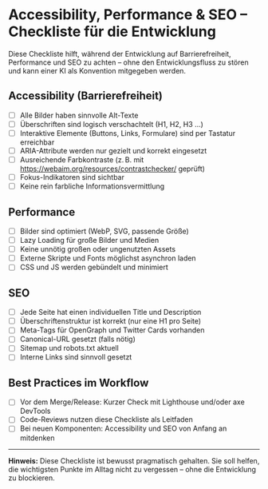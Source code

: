 # Accessibility, Performance & SEO – Checkliste für die Entwicklung

Diese Checkliste hilft, während der Entwicklung auf Barrierefreiheit, Performance und SEO zu achten – ohne den Entwicklungsfluss zu stören und kann einer KI als Konvention mitgegeben werden.

## Accessibility (Barrierefreiheit)

- [ ] Alle Bilder haben sinnvolle Alt-Texte
- [ ] Überschriften sind logisch verschachtelt (H1, H2, H3 ...)
- [ ] Interaktive Elemente (Buttons, Links, Formulare) sind per Tastatur erreichbar
- [ ] ARIA-Attribute werden nur gezielt und korrekt eingesetzt
- [ ] Ausreichende Farbkontraste (z. B. mit https://webaim.org/resources/contrastchecker/ geprüft)
- [ ] Fokus-Indikatoren sind sichtbar
- [ ] Keine rein farbliche Informationsvermittlung

## Performance

- [ ] Bilder sind optimiert (WebP, SVG, passende Größe)
- [ ] Lazy Loading für große Bilder und Medien
- [ ] Keine unnötig großen oder ungenutzten Assets
- [ ] Externe Skripte und Fonts möglichst asynchron laden
- [ ] CSS und JS werden gebündelt und minimiert

## SEO

- [ ] Jede Seite hat einen individuellen Title und Description
- [ ] Überschriftenstruktur ist korrekt (nur eine H1 pro Seite)
- [ ] Meta-Tags für OpenGraph und Twitter Cards vorhanden
- [ ] Canonical-URL gesetzt (falls nötig)
- [ ] Sitemap und robots.txt aktuell
- [ ] Interne Links sind sinnvoll gesetzt

## Best Practices im Workflow

- [ ] Vor dem Merge/Release: Kurzer Check mit Lighthouse und/oder axe DevTools
- [ ] Code-Reviews nutzen diese Checkliste als Leitfaden
- [ ] Bei neuen Komponenten: Accessibility und SEO von Anfang an mitdenken

---

**Hinweis:** Diese Checkliste ist bewusst pragmatisch gehalten. Sie soll helfen, die wichtigsten Punkte im Alltag nicht zu vergessen – ohne die Entwicklung zu blockieren.
